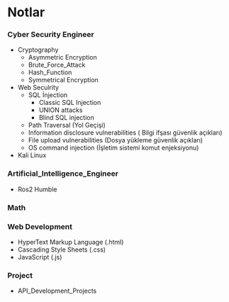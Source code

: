 # Notlar

### Cyber Security Engineer
- Cryptography
    - Asymmetric Encryption
    - Brute_Force_Attack
    - Hash_Function
    - Symmetrical Encryption
- Web Seculrity
    - SQL İnjection
        - Classic SQL Injection
        - UNION attacks
        - Blind SQL injection
    - Path Traversal (Yol Geçişi)
    - Information disclosure vulnerabilities ( Bilgi ifşası güvenlik açıkları)
    - File upload vulnerabilities (Dosya yükleme güvenlik açıkları)
    - OS command injection (İşletim sistemi komut enjeksiyonu)
- Kali Linux
### Artificial_Intelligence_Engineer
- Ros2 Humble
### Math
### Web Development
- HyperText Markup Language (.html)
- Cascading Style Sheets (.css)
- JavaScript (.js)
### Project
- API_Development_Projects